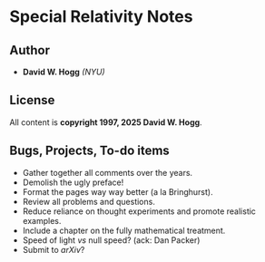 Special Relativity Notes
========================

Author
------
- **David W. Hogg** *(NYU)*

License
-------
All content is **copyright 1997, 2025 David W. Hogg**.

Bugs, Projects, To-do items
---------------------------
- Gather together all comments over the years.
- Demolish the ugly preface!
- Format the pages way way better (a la Bringhurst).
- Review all problems and questions.
- Reduce reliance on thought experiments and promote realistic examples.
- Include a chapter on the fully mathematical treatment.
- Speed of light *vs* null speed? (ack: Dan Packer)
- Submit to *arXiv*?
